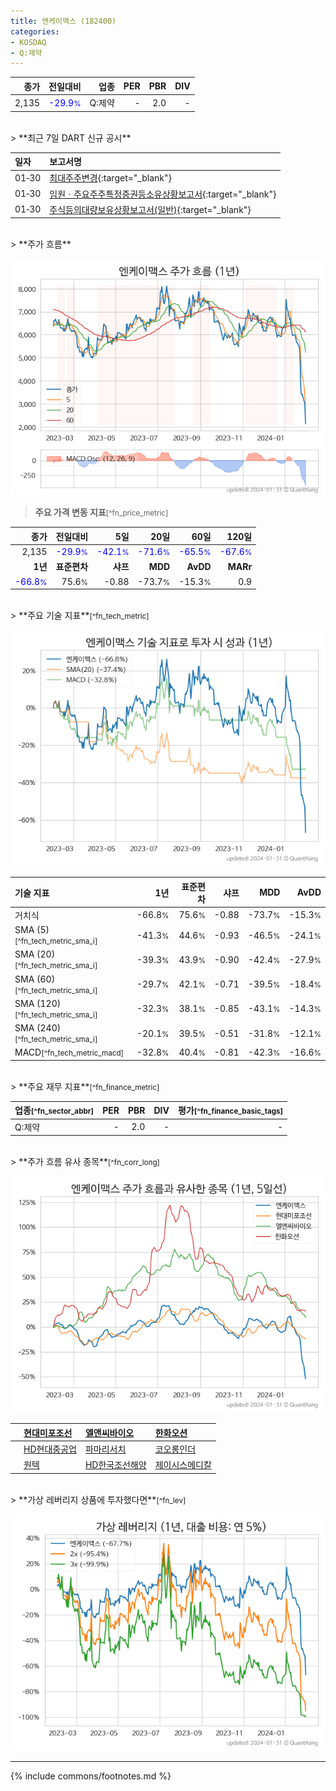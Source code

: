 ```yaml
---
title: 엔케이맥스 (182400)
categories:
- KOSDAQ
- Q:제약
---
```

| **종가** | **전일대비** | **업종** | **PER** | **PBR** | **DIV** |
| -------: | -----------: | -------: | ------: | ------: | ------: |
| 2,135 | <span style="color: blue">-29.9<small>%</small></span> | Q:제약 | - | 2.0 | - |

<!-- more -->

<br>
> **최근 7일 DART 신규 공시**<a id="dart"></a>


| **일자** | **보고서명** |
| :--------- | :----------- |
| 01&#x2011;30 | [최대주주변경](https://dart.fss.or.kr/dsaf001/main.do?rcpNo=20240130900826){:target="_blank"} |
| 01&#x2011;30 | [임원ㆍ주요주주특정증권등소유상황보고서](https://dart.fss.or.kr/dsaf001/main.do?rcpNo=20240130000411){:target="_blank"} |
| 01&#x2011;30 | [주식등의대량보유상황보고서(일반)](https://dart.fss.or.kr/dsaf001/main.do?rcpNo=20240130000395){:target="_blank"} |

<br>
> **주가 흐름**<a id="price"></a>

![182400](/stock/images/182400.png)

> **주요 가격 변동 지표**<small>[^fn_price_metric]</small>

| **종가** | **전일대비** | **5일** | **20일** | **60일** | **120일** |
| -------: | -----------: | ------: | -------: | -------: | --------: |
| 2,135 | <span style="color: blue">-29.9<small>%</small></span> | <span style="color: blue">-42.1<small>%</small></span> | <span style="color: blue">-71.6<small>%</small></span> | <span style="color: blue">-65.5<small>%</small></span> | <span style="color: blue">-67.6<small>%</small></span> |
| **1년** | **표준편차** | **샤프** | **MDD** | **AvDD** | **MARr** |
| <span style="color: blue">-66.8<small>%</small></span> | 75.6<small>%</small> | -0.88 | -73.7<small>%</small> | -15.3<small>%</small> | 0.9 |

<br>
> **주요 기술 지표**<small>[^fn_tech_metric]</small>


![182400](/stock/images/182400_tech.png)

| **기술 지표** | **1년** | **표준편차** | **샤프** | **MDD** | **AvDD** |
| :------------ | ------: | -----------: | -------: | ------: | -------: |
| 거치식 | -66.8<small>%</small> | 75.6<small>%</small> | -0.88 | -73.7<small>%</small> | -15.3<small>%</small> |
| SMA (5)<small>[^fn_tech_metric_sma_i]</small> | -41.3<small>%</small> | 44.6<small>%</small> | -0.93 | -46.5<small>%</small> | -24.1<small>%</small> |
| SMA (20)<small>[^fn_tech_metric_sma_i]</small> | -39.3<small>%</small> | 43.9<small>%</small> | -0.90 | -42.4<small>%</small> | -27.9<small>%</small> |
| SMA (60)<small>[^fn_tech_metric_sma_i]</small> | -29.7<small>%</small> | 42.1<small>%</small> | -0.71 | -39.5<small>%</small> | -18.4<small>%</small> |
| SMA (120)<small>[^fn_tech_metric_sma_i]</small> | -32.3<small>%</small> | 38.1<small>%</small> | -0.85 | -43.1<small>%</small> | -14.3<small>%</small> |
| SMA (240)<small>[^fn_tech_metric_sma_i]</small> | -20.1<small>%</small> | 39.5<small>%</small> | -0.51 | -31.8<small>%</small> | -12.1<small>%</small> |
| MACD<small>[^fn_tech_metric_macd]</small> | -32.8<small>%</small> | 40.4<small>%</small> | -0.81 | -42.3<small>%</small> | -16.6<small>%</small> |

<br>
> **주요 재무 지표**<small>[^fn_finance_metric]</small>

| **업종**<small>[^fn_sector_abbr]</small> | **PER** | **PBR** | **DIV** | **평가**<small>[^fn_finance_basic_tags]</small> |
| :--------------------------------------- | ------: | ------: | ------: | ----------------------------------------------: |
| Q:제약 | - | 2.0 | - | - |

<br>
> **주가 흐름 유사 종목**<a id="corr"></a><small>[^fn_corr_long]</small>

![182400](/stock/images/182400_corr.png)

|    | [현대미포조선](/010620/) | [엘앤씨바이오](/290650/) | [한화오션](/042660/) |
| :- | :------------------------------------- | :------------------------------------- | :--------------------------------------|
|    | [HD현대중공업](/329180/) | [파마리서치](/214450/) | [코오롱인더](/120110/) |
|    | [원텍](/336570/) | [HD한국조선해양](/009540/) | [제이시스메디칼](/287410/) |

<br>
> **가상 레버리지 상품에 투자했다면**<a id="2x"></a><small>[^fn_lev]</small>

![182400](/stock/images/182400_2x.png)

---
{% include commons/footnotes.md %}